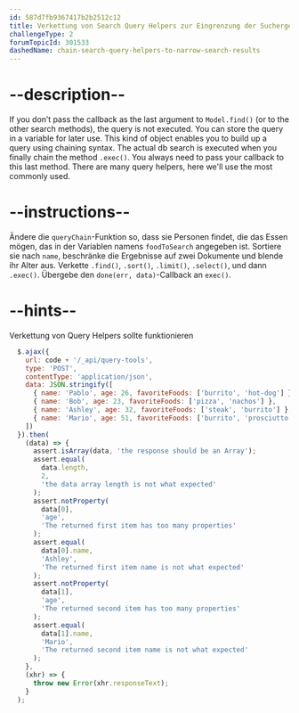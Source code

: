 ```yaml
---
id: 587d7fb9367417b2b2512c12
title: Verkettung von Search Query Helpers zur Eingrenzung der Suchergebnisse
challengeType: 2
forumTopicId: 301533
dashedName: chain-search-query-helpers-to-narrow-search-results
---
```


# --description--

If you don’t pass the callback as the last argument to `Model.find()` (or to the other search methods), the query is not executed. You can store the query in a variable for later use. This kind of object enables you to build up a query using chaining syntax. The actual db search is executed when you finally chain the method `.exec()`. You always need to pass your callback to this last method. There are many query helpers, here we'll use the most commonly used.

# --instructions--

Ändere die `queryChain`-Funktion so, dass sie Personen findet, die das Essen mögen, das in der Variablen namens `foodToSearch` angegeben ist. Sortiere sie nach `name`, beschränke die Ergebnisse auf zwei Dokumente und blende ihr Alter aus. Verkette `.find()`, `.sort()`, `.limit()`, `.select()`, und dann `.exec()`. Übergebe den `done(err, data)`-Callback an `exec()`.

# --hints--

Verkettung von Query Helpers sollte funktionieren

```js
  $.ajax({
    url: code + '/_api/query-tools',
    type: 'POST',
    contentType: 'application/json',
    data: JSON.stringify([
      { name: 'Pablo', age: 26, favoriteFoods: ['burrito', 'hot-dog'] },
      { name: 'Bob', age: 23, favoriteFoods: ['pizza', 'nachos'] },
      { name: 'Ashley', age: 32, favoriteFoods: ['steak', 'burrito'] },
      { name: 'Mario', age: 51, favoriteFoods: ['burrito', 'prosciutto'] }
    ])
  }).then(
    (data) => {
      assert.isArray(data, 'the response should be an Array');
      assert.equal(
        data.length,
        2,
        'the data array length is not what expected'
      );
      assert.notProperty(
        data[0],
        'age',
        'The returned first item has too many properties'
      );
      assert.equal(
        data[0].name,
        'Ashley',
        'The returned first item name is not what expected'
      );
      assert.notProperty(
        data[1],
        'age',
        'The returned second item has too many properties'
      );
      assert.equal(
        data[1].name,
        'Mario',
        'The returned second item name is not what expected'
      );
    },
    (xhr) => {
      throw new Error(xhr.responseText);
    }
  );
```


